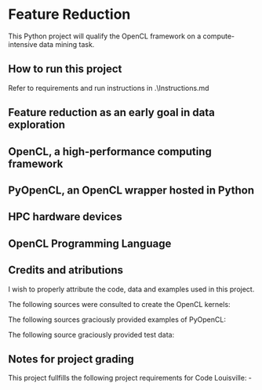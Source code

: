 
# Feature Reduction

This Python project will qualify the OpenCL framework on a compute-intensive data mining task.

## How to run this project

Refer to requirements and run instructions in .\Instructions.md

## Feature reduction as an early goal in data exploration

## OpenCL, a high-performance computing framework

## PyOpenCL, an OpenCL wrapper hosted in Python

## HPC hardware devices

## OpenCL Programming Language

## Credits and atributions

I wish to properly attribute the code, data and examples used in this project. 

The following sources were consulted to create the OpenCL kernels:

The following sources graciously provided examples of PyOpenCL:

The following source graciously provided test data:

## Notes for project grading

This project fullfills the following project requirements for Code Louisville:
    - 
